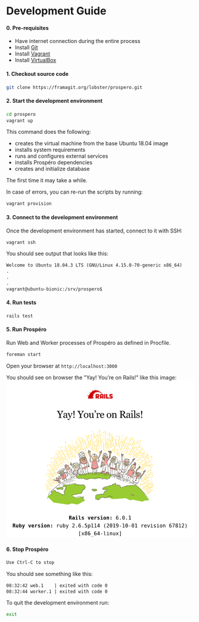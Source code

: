 # Development Guide

#### 0. Pre-requisites

- Have internet connection during the entire process
- Install [Git](https://git-scm.com/downloads)
- Install [Vagrant](https://www.vagrantup.com/downloads.html)
- Install [VirtualBox](https://www.virtualbox.org/wiki/Downloads)

#### 1. Checkout source code

```sh
git clone https://framagit.org/lobster/prospero.git
```

#### 2. Start the development environment

```sh
cd prospero
vagrant up
```

This command does the following:

- creates the virtual machine from the base Ubuntu 18.04 image
- installs system requirements
- runs and configures external services
- installs Prospéro dependencies
- creates and initialize database

The first time it may take a while.

In case of errors, you can re-run the scripts by running:

```sh
vagrant provision
```

#### 3. Connect to the development environment

Once the development environment has started, connect to it with SSH:

```sh
vagrant ssh
```

You should see output that looks like this:

```
Welcome to Ubuntu 18.04.3 LTS (GNU/Linux 4.15.0-70-generic x86_64)
.
.
.
vagrant@ubuntu-bionic:/srv/prospero$
```

#### 4. Run tests

```sh
rails test
```

#### 5. Run Prospéro

Run Web and Worker processes of Prospéro as defined in Procfile.
```sh
foreman start
```

Open your browser at `http://localhost:3000`

You should see on browser the "Yay! You’re on Rails!" like this image: ![Yay! You’re on Rails!](rails-online.png)

#### 6. Stop Prospéro

```sh
Use Ctrl-C to stop
```

You should see something like this:
```
08:32:42 web.1    | exited with code 0
08:32:44 worker.1 | exited with code 0
```

To quit the development environment run:
```sh
exit
```
